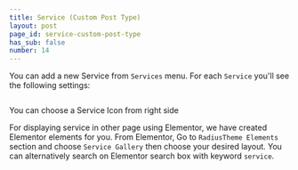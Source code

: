 ```yaml
---
title: Service (Custom Post Type)
layout: post
page_id: service-custom-post-type
has_sub: false
number: 14
---
```


You can add a new Service from `Services` menu. For each `Service` you'll see the following settings:


<img alt="" src="{{ 'assets/images/koncrete_theme/cpt/service.jpg' | relative_url }}">


You can choose a Service Icon from right side



For displaying service in other page using Elementor, we have created Elementor elements for you.
From Elementor, Go to `RadiusTheme Elements` section and choose `Service Gallery` then choose your desired layout. You can alternatively search on Elementor search box with keyword `service`.

<img alt="" src="{{ 'assets/images/koncrete_theme/cpt/service-elementor.jpg' | relative_url }}">






